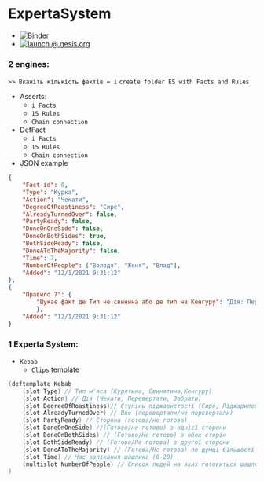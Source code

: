 # ExpertaSystem

- [![Binder](https://mybinder.org/badge_logo.svg)](https://mybinder.org/v2/gh/Kirito56/ExpertaSystem/HEAD)
- [![launch @ gesis.org](https://notebooks.gesis.org/binder/badge_logo.svg)](https://notebooks.gesis.org/binder/v2/gh/Kirito56/ExpertaSystem/HEAD)

### 2 engines:
`>> Вкажіть кількість фактів = i` `create folder ES with Facts and Rules`
* Asserts:
	* `i Facts` 
	* `15 Rules` 
	* `Chain connection`
* DefFact 
	* `i Facts` 
	* `15 Rules` 
	* `Chain connection`
* JSON example 
```json 
{
	"Fact-id": 0,
	"Type": "Курка",
	"Action": "Чекати",
	"DegreeOfRoastiness": "Сире",
	"AlreadyTurnedOver": false,
	"PartyReady": false,
	"DoneOnOneSide": false,
	"DoneOnBothSides": true,
	"BothSideReady": false,
	"DoneAToTheMajority": false,
	"Time": 7,
	"NumberOfPeople": ["Володя", "Женя", "Влад"],
	"Added": "12/1/2021 9:31:12"
},
{
	"Правило 7": {
		"Шукає факт де Тип не свинина або де тип не Кенгуру": "Дія: Перевернути"
		},
	"Added": "12/1/2021 9:31:12"
}
```

### 1 Experta System:
* `Kebab`
	* `Clips` template
```c#
(deftemplate Kebab
	(slot Type) // Тип м'яса (Курятина, Свинятина,Кенгуру)
	(slot Action) // Дія (Чекати, Перевертати, Забрати)
	(slot DegreeOfRoastiness)// Ступінь піджаристості (Сире, Піджарилось, Готове, Згоріло)
	(slot AlreadyTurnedOver) // Вже (перевертали/не перевертали)
	(slot PartyReady) // Сторона (готова/не готова)
	(slot DoneOnOneSide) //(Готово/не готово) з однієї сторони
	(slot DoneOnBothSides) // (Готово/Не готово) з обох сторін
	(slot BothSideReady) // (Готова/Не готова) з другої сторони
	(slot DoneAToTheMajority) // (Готова/Не готова) по думці більшості
	(slot Time) // Час запікання шашлика (0-20)
	(multislot NumberOfPeople) // Список людей на яких готовиться шашлик
)
```
